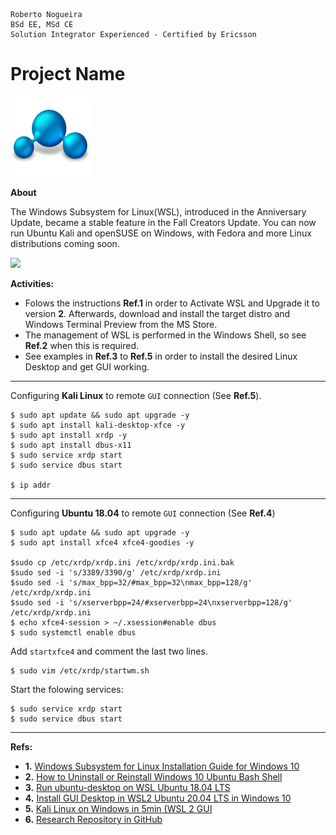 ```
Roberto Nogueira  
BSd EE, MSd CE
Solution Integrator Experienced - Certified by Ericsson
```
# Project Name

![project image](images/project.png)

**About**

The Windows Subsystem for Linux(WSL), introduced in the Anniversary Update, became a stable feature in the Fall Creators Update. You can now run Ubuntu Kali and openSUSE on Windows, with Fedora and more Linux distributions coming soon.

![](https://trello-attachments.s3.amazonaws.com/5e73d80ec3e291163d4cc462/60642cb859826131a6f908fd/3ec47e0321169049ffb76332bad56541/File_000.jpeg)

**Activities:**

* Folows the instructions **Ref.1** in order to Activate WSL and Upgrade it to version **2**. Afterwards, download and install the target distro and Windows Terminal Preview from the MS Store.
* The management of WSL is performed in the Windows Shell, so see **Ref.2** when this is required.
* See examples in **Ref.3** to **Ref.5** in order to install the desired Linux Desktop and get GUI working.

---

Configuring  **Kali Linux** to remote `GUI`  connection (See **Ref.5**).

```
$ sudo apt update && sudo apt upgrade -y
$ sudo apt install kali-desktop-xfce -y
$ sudo apt install xrdp -y
$ sudo apt install dbus-x11
$ sudo service xrdp start
$ sudo service dbus start

$ ip addr
```
---

Configuring  **Ubuntu 18.04** to remote `GUI`  connection (See **Ref.4**)

```
$ sudo apt update && sudo apt upgrade -y
$ sudo apt install xfce4 xfce4-goodies -y

$sudo cp /etc/xrdp/xrdp.ini /etc/xrdp/xrdp.ini.bak
$sudo sed -i 's/3389/3390/g' /etc/xrdp/xrdp.ini
$sudo sed -i 's/max_bpp=32/#max_bpp=32\nmax_bpp=128/g' /etc/xrdp/xrdp.ini
$sudo sed -i 's/xserverbpp=24/#xserverbpp=24\nxserverbpp=128/g' /etc/xrdp/xrdp.ini
$ echo xfce4-session > ~/.xsession#enable dbus
$ sudo systemctl enable dbus
```

Add `startxfce4` and comment the last two lines.

```
$ sudo vim /etc/xrdp/startwm.sh
```

Start the folowing services:

```
$ sudo service xrdp start
$ sudo service dbus start
```


---

**Refs:**

* **1.** [Windows Subsystem for Linux Installation Guide for Windows 10](https://docs.microsoft.com/en-us/windows/wsl/install-win10)
* **2.** [How to Uninstall or Reinstall Windows 10 Ubuntu Bash Shell](https://www.howtogeek.com/249966/how-to-install-and-use-the-linux-bash-shell-on-windows-10/)
* **3.** [Run ubuntu-desktop on WSL Ubuntu 18.04 LTS](https://askubuntu.com/questions/1162808/run-ubuntu-desktop-on-wsl-ubuntu-18-04-lts)
* **4.** [Install GUI Desktop in WSL2 Ubuntu 20.04 LTS in Windows 10](https://harshityadav95.medium.com/install-gui-desktop-in-wsl2-ubuntu-20-04-lts-in-windows-10-ae0d8d9e4459)
* **5.** [Kali Linux on Windows in 5min (WSL 2 GUI](https://www.youtube.com/watch?v=AfVH54edAHU)
* **6.** [Research Repository in GitHub](https://github.com/enogrob/research-configuring-laptop-with-windows-subsystem-linux-wsl-2)